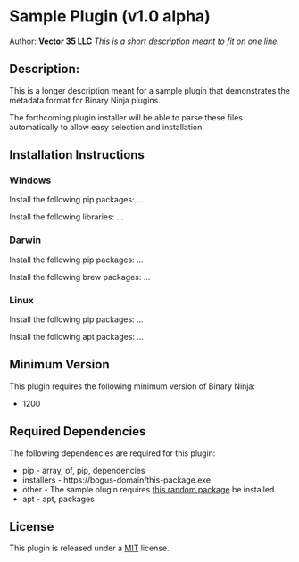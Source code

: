 # Sample Plugin (v1.0 alpha)
Author: **Vector 35 LLC**
_This is a short description meant to fit on one line._
## Description:
This is a longer description meant for a sample plugin that demonstrates the metadata format for Binary Ninja plugins.

The forthcoming plugin installer will be able to parse these files automatically to allow easy selection and installation. 
## Installation Instructions

### Windows

Install the following pip packages: ...

Install the following libraries: ...

### Darwin

Install the following pip packages: ...

Install the following brew packages: ...

### Linux

Install the following pip packages: ...

Install the following apt packages: ...
## Minimum Version

This plugin requires the following minimum version of Binary Ninja:

 * 1200


## Required Dependencies

The following dependencies are required for this plugin:

 * pip - array, of, pip, dependencies
 * installers - https://bogus-domain/this-package.exe
 * other - The sample plugin requires [this random package](https://bogus-domain/this-package/) be installed.
 * apt - apt, packages


## License
This plugin is released under a [MIT](LICENSE) license.

